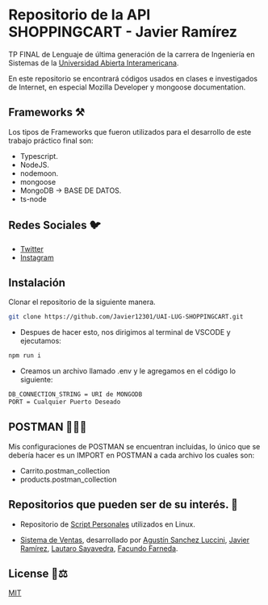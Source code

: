 # Repositorio de la API SHOPPINGCART - Javier Ramírez
TP FINAL de Lenguaje de última generación de la carrera de Ingeniería en Sistemas de la [Universidad Abierta Interamericana](https://uai.edu.ar).

En este repositorio se encontrará códigos usados en clases e investigados de Internet, en especial Mozilla Developer y mongoose documentation.

## Frameworks ⚒️
Los tipos de Frameworks que fueron utilizados para el desarrollo de este trabajo práctico final son:
- Typescript.
- NodeJS.
- nodemoon.
- mongoose
- MongoDB -> BASE DE DATOS.
- ts-node

## Redes Sociales 🐦
- [Twitter](https://twitter.com/Javierr1231)
- [Instagram](https://www.instagram.com/javieer.ramireez12/)

## Instalación 
Clonar el repositorio de la siguiente manera.
```bash
git clone https://github.com/Javier12301/UAI-LUG-SHOPPINGCART.git
```

- Despues de hacer esto, nos dirigimos al terminal de VSCODE y ejecutamos:
```bash
npm run i
```

- Creamos un archivo llamado .env y le agregamos en el código lo siguiente: 
```bash
DB_CONNECTION_STRING = URI de MONGODB 
PORT = Cualquier Puerto Deseado
```

## POSTMAN 👨🏽‍🚀
Mis configuraciones de POSTMAN se encuentran incluidas, lo único que se debería hacer es un IMPORT en POSTMAN a cada archivo los cuales son:
- Carrito.postman_collection
- products.postman_collection

## Repositorios que pueden ser de su interés. 👾
- Repositorio de [Script Personales](https://github.com/Javier12301/Personal-Scripts-JR) utilizados en Linux.

- [Sistema de Ventas](https://github.com/lautarosaya/POO-FINAL), desarrollado por [Agustín Sanchez Luccini](https://github.com/agus-0402), [Javier Ramírez](https://github.com/Javier12301), [Lautaro Sayavedra](https://github.com/lautarosaya), [Facundo Farneda](https://github.com/ArcNeb).

## License 📄⚖️
[MIT](https://choosealicense.com/licenses/mit/)
